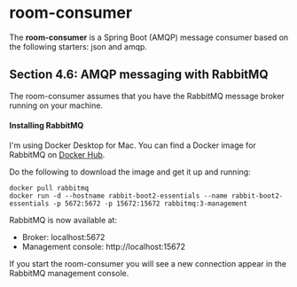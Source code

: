 # room-consumer

The **room-consumer** is a Spring Boot (AMQP) message consumer based on the following starters: json and amqp.

## Section 4.6: AMQP messaging with RabbitMQ

The room-consumer assumes that you have the RabbitMQ message broker running on your machine. 

#### Installing RabbitMQ

I'm using Docker Desktop for Mac. You can find a Docker image for RabbitMQ on [Docker Hub](https://hub.docker.com/_/rabbitmq).

Do the following to download the image and get it up and running:

```shell script
docker pull rabbitmq
docker run -d --hostname rabbit-boot2-essentials --name rabbit-boot2-essentials -p 5672:5672 -p 15672:15672 rabbitmq:3-management
```

RabbitMQ is now available at:
- Broker: localhost:5672
- Management console: http://localhost:15672

If you start the room-consumer you will see a new connection appear in the RabbitMQ management console.

